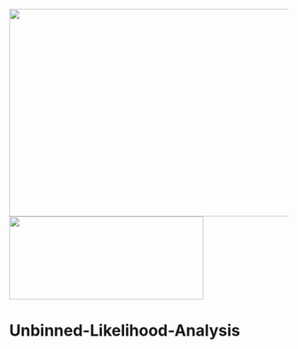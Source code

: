 <img src="https://drive.google.com/uc?export=view&id=1VjogeXABRBYJygsGfP8bTxbuLgi1Yevl" width = "890" height = "375"> <img src="https://drive.google.com/uc?export=view&id=1QspeLL4wVjzzIGHuyYVMfy2-77yHECNT" width = "350" height="150">


# Unbinned-Likelihood-Analysis
